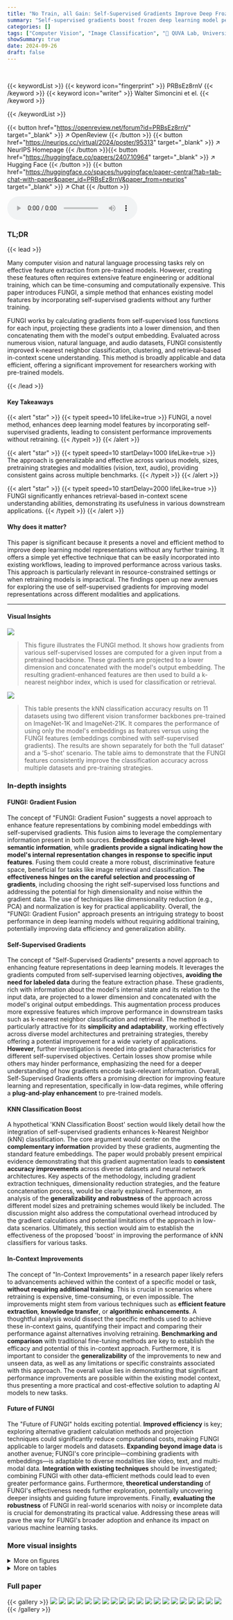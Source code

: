 ```yaml
---
title: "No Train, all Gain: Self-Supervised Gradients Improve Deep Frozen Representations"
summary: "Self-supervised gradients boost frozen deep learning model performance!"
categories: []
tags: ["Computer Vision", "Image Classification", "🏢 QUVA Lab, University of Amsterdam",]
showSummary: true
date: 2024-09-26
draft: false
---
```


<br>

{{< keywordList >}}
{{< keyword icon="fingerprint" >}} PRBsEz8rnV {{< /keyword >}}
{{< keyword icon="writer" >}} Walter Simoncini et el. {{< /keyword >}}
 
{{< /keywordList >}}

{{< button href="https://openreview.net/forum?id=PRBsEz8rnV" target="_blank" >}}
↗ OpenReview
{{< /button >}}
{{< button href="https://neurips.cc/virtual/2024/poster/95313" target="_blank" >}}
↗ NeurIPS Homepage
{{< /button >}}{{< button href="https://huggingface.co/papers/2407.10964" target="_blank" >}}
↗ Hugging Face
{{< /button >}}
{{< button href="https://huggingface.co/spaces/huggingface/paper-central?tab=tab-chat-with-paper&paper_id=PRBsEz8rnV&paper_from=neurips" target="_blank" >}}
↗ Chat
{{< /button >}}



<audio controls>
    <source src="https://ai-paper-reviewer.com/PRBsEz8rnV/podcast.wav" type="audio/wav">
    Your browser does not support the audio element.
</audio>


### TL;DR


{{< lead >}}

Many computer vision and natural language processing tasks rely on effective feature extraction from pre-trained models.  However, creating these features often requires extensive feature engineering or additional training, which can be time-consuming and computationally expensive. This paper introduces FUNGI, a simple method that enhances existing model features by incorporating self-supervised gradients without any further training.



FUNGI works by calculating gradients from self-supervised loss functions for each input, projecting these gradients into a lower dimension, and then concatenating them with the model's output embedding.  Evaluated across numerous vision, natural language, and audio datasets, FUNGI consistently improved k-nearest neighbor classification, clustering, and retrieval-based in-context scene understanding.  This method is broadly applicable and data efficient, offering a significant improvement for researchers working with pre-trained models.

{{< /lead >}}


#### Key Takeaways

{{< alert "star" >}}
{{< typeit speed=10 lifeLike=true >}} FUNGI, a novel method, enhances deep learning model features by incorporating self-supervised gradients, leading to consistent performance improvements without retraining. {{< /typeit >}}
{{< /alert >}}

{{< alert "star" >}}
{{< typeit speed=10 startDelay=1000 lifeLike=true >}} The approach is generalizable and effective across various models, sizes, pretraining strategies and modalities (vision, text, audio), providing consistent gains across multiple benchmarks. {{< /typeit >}}
{{< /alert >}}

{{< alert "star" >}}
{{< typeit speed=10 startDelay=2000 lifeLike=true >}} FUNGI significantly enhances retrieval-based in-context scene understanding abilities, demonstrating its usefulness in various downstream applications. {{< /typeit >}}
{{< /alert >}}

#### Why does it matter?
This paper is significant because it presents a novel and efficient method to improve deep learning model representations without any further training.  It offers a simple yet effective technique that can be easily incorporated into existing workflows, leading to improved performance across various tasks. This approach is particularly relevant in resource-constrained settings or when retraining models is impractical. The findings open up new avenues for exploring the use of self-supervised gradients for improving model representations across different modalities and applications.

------
#### Visual Insights



![](https://ai-paper-reviewer.com/PRBsEz8rnV/figures_1_1.jpg)

> This figure illustrates the FUNGI method. It shows how gradients from various self-supervised losses are computed for a given input from a pretrained backbone. These gradients are projected to a lower dimension and concatenated with the model's output embedding. The resulting gradient-enhanced features are then used to build a k-nearest neighbor index, which is used for classification or retrieval.





![](https://ai-paper-reviewer.com/PRBsEz8rnV/tables_5_1.jpg)

> This table presents the kNN classification accuracy results on 11 datasets using two different vision transformer backbones pre-trained on ImageNet-1K and ImageNet-21K.  It compares the performance of using only the model's embeddings as features versus using the FUNGI features (embeddings combined with self-supervised gradients). The results are shown separately for both the 'full dataset' and a '5-shot' scenario.  The table aims to demonstrate that the FUNGI features consistently improve the classification accuracy across multiple datasets and pre-training strategies.





### In-depth insights


#### FUNGI: Gradient Fusion
The concept of "FUNGI: Gradient Fusion" suggests a novel approach to enhance feature representations by combining model embeddings with self-supervised gradients.  This fusion aims to leverage the complementary information present in both sources.  **Embeddings capture high-level semantic information**, while **gradients provide a signal indicating how the model's internal representation changes in response to specific input features**. Fusing them could create a more robust, discriminative feature space, beneficial for tasks like image retrieval and classification.  **The effectiveness hinges on the careful selection and processing of gradients**, including choosing the right self-supervised loss functions and addressing the potential for high dimensionality and noise within the gradient data.  The use of techniques like dimensionality reduction (e.g., PCA) and normalization is key for practical applicability.  Overall, the "FUNGI: Gradient Fusion" approach presents an intriguing strategy to boost performance in deep learning models without requiring additional training, potentially improving data efficiency and generalization ability.

#### Self-Supervised Gradients
The concept of "Self-Supervised Gradients" presents a novel approach to enhancing feature representations in deep learning models.  It leverages the gradients computed from self-supervised learning objectives, **avoiding the need for labeled data** during the feature extraction phase.  These gradients, rich with information about the model's internal state and its relation to the input data, are projected to a lower dimension and concatenated with the model's original output embeddings. This augmentation process produces more expressive features which improve performance in downstream tasks such as k-nearest neighbor classification and retrieval.  The method is particularly attractive for its **simplicity and adaptability**, working effectively across diverse model architectures and pretraining strategies, thereby offering a potential improvement for a wide variety of applications.  **However**, further investigation is needed into gradient characteristics for different self-supervised objectives. Certain losses show promise while others may hinder performance, emphasizing the need for a deeper understanding of how gradients encode task-relevant information. Overall, Self-Supervised Gradients offers a promising direction for improving feature learning and representation, specifically in low-data regimes, while offering a **plug-and-play enhancement** to pre-trained models.

#### KNN Classification Boost
A hypothetical 'KNN Classification Boost' section would likely detail how the integration of self-supervised gradients enhances k-Nearest Neighbor (kNN) classification.  The core argument would center on the **complementary information** provided by these gradients, augmenting the standard feature embeddings.  The paper would probably present empirical evidence demonstrating that this gradient augmentation leads to **consistent accuracy improvements** across diverse datasets and neural network architectures.  Key aspects of the methodology, including gradient extraction techniques, dimensionality reduction strategies, and the feature concatenation process, would be clearly explained.  Furthermore, an analysis of the **generalizability and robustness** of the approach across different model sizes and pretraining schemes would likely be included.  The discussion might also address the computational overhead introduced by the gradient calculations and potential limitations of the approach in low-data scenarios.  Ultimately, this section would aim to establish the effectiveness of the proposed 'boost' in improving the performance of kNN classifiers for various tasks.

#### In-Context Improvements
The concept of "In-Context Improvements" in a research paper likely refers to advancements achieved within the context of a specific model or task, **without requiring additional training**.  This is crucial in scenarios where retraining is expensive, time-consuming, or even impossible.  The improvements might stem from various techniques such as **efficient feature extraction**, **knowledge transfer**, or **algorithmic enhancements**. A thoughtful analysis would dissect the specific methods used to achieve these in-context gains, quantifying their impact and comparing their performance against alternatives involving retraining.  **Benchmarking and comparison** with traditional fine-tuning methods are key to establish the efficacy and potential of this in-context approach.  Furthermore, it is important to consider the **generalizability** of the improvements to new and unseen data, as well as any limitations or specific constraints associated with this approach. The overall value lies in demonstrating that significant performance improvements are possible within the existing model context, thus presenting a more practical and cost-effective solution to adapting AI models to new tasks.

#### Future of FUNGI
The "Future of FUNGI" holds exciting potential.  **Improved efficiency** is key; exploring alternative gradient calculation methods and projection techniques could significantly reduce computational costs, making FUNGI applicable to larger models and datasets.  **Expanding beyond image data** is another avenue; FUNGI's core principle—combining gradients with embeddings—is adaptable to diverse modalities like video, text, and multi-modal data.  **Integration with existing techniques** should be investigated; combining FUNGI with other data-efficient methods could lead to even greater performance gains.  Furthermore, **theoretical understanding** of FUNGI's effectiveness needs further exploration, potentially uncovering deeper insights and guiding future improvements.  Finally, **evaluating the robustness** of FUNGI in real-world scenarios with noisy or incomplete data is crucial for demonstrating its practical value.  Addressing these areas will pave the way for FUNGI's broader adoption and enhance its impact on various machine learning tasks.


### More visual insights

<details>
<summary>More on figures
</summary>


![](https://ai-paper-reviewer.com/PRBsEz8rnV/figures_2_1.jpg)

> This figure demonstrates that combining embeddings with gradients from different self-supervised learning objectives leads to significantly improved performance in k-nearest neighbor (kNN) classification.  The top part shows a pairwise Centered Kernel Alignment (CKA) similarity matrix, which measures the similarity between different feature sets (embeddings and gradients from SimCLR, DINO, and KL-divergence losses).  The heatmap indicates that the features are quite different and therefore complementary. The bottom part displays the kNN accuracy achieved by using different combinations of these features. It illustrates that combining embeddings with gradients consistently results in higher accuracy than using embeddings alone.


![](https://ai-paper-reviewer.com/PRBsEz8rnV/figures_2_2.jpg)

> This figure compares the per-class kNN accuracy improvement of using gradients from different self-supervised learning objectives (KL, DINO, SimCLR) against using only the model embeddings.  The x-axis represents the class index, and the y-axis represents the change in accuracy. Positive values indicate an improvement in accuracy when using gradients compared to embeddings, and negative values indicate a decrease in accuracy. The plot visually demonstrates that different self-supervised objectives result in gradients that contain different information and affect the accuracy of different classes differently.  This highlights the potential benefit of combining gradients from various objectives, as they seem to provide complementary information.


![](https://ai-paper-reviewer.com/PRBsEz8rnV/figures_3_1.jpg)

> This figure illustrates the process of extracting gradients from a pretrained model using the SimCLR loss.  First, an input image is patchified (divided into smaller patches). These patches are fed through the pretrained backbone (f) to generate latent representations.  A projection head (h) further processes these representations. The SimCLR loss is then computed by maximizing similarity between patches from the same image and minimizing similarity between patches from different images (a 'fixed negative batch' is used for comparison).  Backpropagation calculates the gradients with respect to the weights and biases of a specific layer within the backbone. Finally, these gradients are projected down to the same dimensionality as the model's output embeddings.


![](https://ai-paper-reviewer.com/PRBsEz8rnV/figures_5_1.jpg)

> This figure demonstrates the consistent performance improvement of FUNGI across various Vision Transformer (ViT) backbones.  The results are shown for both full datasets and few-shot learning scenarios (averaged over 11 datasets). The best-performing combination of FUNGI features is used for each backbone.  The 'AR' designation indicates backbones that were trained with the AugReg strategy.


![](https://ai-paper-reviewer.com/PRBsEz8rnV/figures_5_2.jpg)

> This figure shows the k-Nearest Neighbor accuracy on the ImageNet-100 dataset using a DeIT-B/16 backbone for different numbers of training shots (few-shot learning).  It compares the accuracy achieved using only the model embeddings against the accuracy achieved when augmenting those embeddings with features derived from KL and SimCLR gradients (FUNGI). The plot demonstrates that the FUNGI features improve accuracy, particularly in low-data scenarios (few-shot learning).


![](https://ai-paper-reviewer.com/PRBsEz8rnV/figures_6_1.jpg)

> This figure shows a comparison of semantic segmentation results obtained using DINO features and FUNGI features.  The leftmost column displays results from DINO, the middle column shows the improvement gained by using FUNGI features, and the rightmost column shows the ground truth segmentation.  Both methods utilize a large memory bank (1024 x 104 patches) for nearest neighbor retrieval to generate these results. The images visually demonstrate that FUNGI produces better, more complete, and sharper segmentation masks than DINO.


![](https://ai-paper-reviewer.com/PRBsEz8rnV/figures_8_1.jpg)

> This figure displays the accuracy results of using gradients from different layers of a DeIT ViT-B/16 model for k-nearest neighbor classification on the ImageNet-100 dataset.  Three different self-supervised learning objectives (KL, DINO, and SimCLR) were used, and gradients from four layers within each transformer block (attn.qkv, attn.proj, mlp.fc1, and mlp.fc2) were evaluated.  The results demonstrate that gradients from deeper layers generally produce more accurate features, indicating that these layers contain more predictive information. The cyan-colored lines highlight the accuracy obtained when using gradients from the last layers (default setup), showing they're competitive with the other layer choices.


![](https://ai-paper-reviewer.com/PRBsEz8rnV/figures_19_1.jpg)

> This figure compares the performance of k-Nearest Neighbor (kNN) classification using two different feature sets: embeddings from various Vision Transformer (ViT) backbones and FUNGI features (which augment the embeddings with gradients from self-supervised losses).  The results are averaged across 11 datasets and are shown for both full datasets and low-data ('few-shot') scenarios.  The figure demonstrates the consistent performance improvement achieved by using FUNGI features across a range of ViT architectures, pretrained with different strategies, including those using the AugReg strategy. 


![](https://ai-paper-reviewer.com/PRBsEz8rnV/figures_21_1.jpg)

> This figure compares the performance of different self-supervised learning objectives in predicting the class of an image using its gradients as features.  The k-nearest neighbor classification accuracy on ImageNet-102 is shown for six different objectives: DeepCluster, DINO, KL, iBOT (No MIM), iBOT (MIM), and SimCLR.  The results indicate that not all self-supervised objectives produce equally effective gradients for this task, highlighting the impact of objective selection on gradient quality and downstream classification accuracy. MIM stands for Masked Image Modeling.


![](https://ai-paper-reviewer.com/PRBsEz8rnV/figures_21_2.jpg)

> This figure shows the scalability of FUNGI across different sizes of Vision Transformers (ViTs).  The x-axis represents the ViT size (ViT-S, ViT-B, ViT-L), and the y-axis shows the accuracy achieved using both embeddings alone and FUNGI-enhanced features. The results demonstrate consistent improvements in accuracy with FUNGI across all ViT sizes, suggesting the method's generalizability and effectiveness regardless of model capacity.


![](https://ai-paper-reviewer.com/PRBsEz8rnV/figures_23_1.jpg)

> This figure shows two plots. The left plot shows the relationship between the number of patches used in the SimCLR loss and the resulting accuracy on the Flowers102 dataset.  The accuracy increases as the number of patches increases, but the rate of increase slows down. The right plot shows the relationship between the number of patches and the speed at which images can be processed. The speed decreases as the number of patches increases.  Both plots demonstrate a trade-off between accuracy and processing speed when using the SimCLR loss.  This highlights the importance of considering computational efficiency alongside accuracy when tuning hyperparameters in self-supervised learning.


</details>




<details>
<summary>More on tables
</summary>


![](https://ai-paper-reviewer.com/PRBsEz8rnV/tables_6_1.jpg)
> This table shows the performance of image classification using k-nearest neighbor with embeddings and FUNGI features.  The results are averaged across 11 datasets and 7 different backbones.  It compares the performance with different combinations of gradients from three self-supervised learning objectives (KL, DINO, and SimCLR) for both standard and few-shot settings.  Additional backbones' results are presented in Table 8.

![](https://ai-paper-reviewer.com/PRBsEz8rnV/tables_6_2.jpg)
> This table compares the performance of different feature extraction methods (Embeddings, FUNGI, HummingBird) for the task of in-context semantic segmentation on the ADE20K dataset.  The results are presented for three different memory bank sizes (1024x102, 1024x103, 1024x104).  The improvement in mIoU (mean Intersection over Union) using FUNGI features over DINO embeddings is highlighted.  The results are also compared to the state-of-the-art HummingBird model.

![](https://ai-paper-reviewer.com/PRBsEz8rnV/tables_7_1.jpg)
> This table presents the results of data-efficient semantic segmentation on the Pascal VOC 2012 and ADE20K datasets.  It compares the mean Intersection over Union (mIoU) scores achieved using different methods: end-to-end fine-tuning (E2E FT), using only embeddings (Emb.), and using the proposed FUNGI features.  The table shows results for various dataset sizes and DINO backbones (ViT-S/16 and ViT-B/16).  The results highlight that FUNGI consistently outperforms using embeddings alone and is competitive with or even surpasses end-to-end fine-tuning, particularly for Pascal VOC.

![](https://ai-paper-reviewer.com/PRBsEz8rnV/tables_7_2.jpg)
> This table presents the accuracy achieved by kNN classification using both standard embeddings and FUNGI features.  The results are broken down by dataset and are shown for two different pre-trained models (IN1K and IN21K), demonstrating the consistent improvement of FUNGI across various datasets.

![](https://ai-paper-reviewer.com/PRBsEz8rnV/tables_8_1.jpg)
> This table presents an ablation study on the impact of different projection head configurations (with or without L2 normalization) on the accuracy of gradients obtained using three self-supervised losses (KL, DINO, and SimCLR) for ImageNet-100. The results show that the best configuration consistently yields the highest accuracy.

![](https://ai-paper-reviewer.com/PRBsEz8rnV/tables_16_1.jpg)
> This table presents the results of in-context semantic segmentation on the ADE20K dataset.  It compares the mean Intersection over Union (mIoU) scores achieved by using DINO embeddings, FUNGI features (which combine DINO embeddings with gradients from self-supervised losses), and the HummingBird model (a state-of-the-art method for this task). The comparison is done across three different memory bank sizes (1024 x 10<sup>2</sup>, 1024 x 10<sup>3</sup>, 1024 x 10<sup>4</sup>).  The results show that FUNGI consistently improves upon the baseline DINO method, and even achieves comparable performance to the HummingBird model.

![](https://ai-paper-reviewer.com/PRBsEz8rnV/tables_16_2.jpg)
> This table shows the average accuracy of embeddings and FUNGI features in k-nearest neighbor classification across 11 datasets for several different backbones.  The backbones included are CLIP, AugReg, DeIT III, and MAE.  It also indicates the performance when using only KL, KL+DINO, and KL+DINO+SimCLR gradients. The results are shown for both full dataset and few-shot settings.

![](https://ai-paper-reviewer.com/PRBsEz8rnV/tables_17_1.jpg)
> This table presents the accuracy of k-nearest neighbor classification using both the original model embeddings and the enhanced FUNGI features. Results are shown for various Vision Transformer (ViT) backbones, across different sizes and training strategies.  Both full-dataset and few-shot settings are included, averaged across 11 diverse datasets.  The 'AR' designation indicates backbones trained using the AugReg strategy.

![](https://ai-paper-reviewer.com/PRBsEz8rnV/tables_17_2.jpg)
> This table presents the accuracy of k-Nearest Neighbor (kNN) classification on eleven datasets using two different feature sets:  embeddings from pre-trained models and FUNGI features (which are embeddings augmented with gradients).  Two different pre-trained models are used, one trained on ImageNet-1K and the other on ImageNet-21K. The table shows that using FUNGI features consistently improves classification accuracy over embeddings alone, demonstrating the effectiveness of the FUNGI method.

![](https://ai-paper-reviewer.com/PRBsEz8rnV/tables_18_1.jpg)
> This table compares the performance of embeddings and FUNGI features in k-Nearest Neighbor (kNN) classification across 11 datasets.  Two different Vision Transformer (ViT) models, pretrained on ImageNet-1K (IN1K) and ImageNet-21K (IN21K), are used. The results show that FUNGI features generally improve the accuracy compared to using embeddings alone, indicating that incorporating gradients from self-supervised learning enhances the model's representations.

![](https://ai-paper-reviewer.com/PRBsEz8rnV/tables_18_2.jpg)
> This table presents the results of the k-nearest neighbor audio classification task using the SSAST backbone.  It compares the top-1 accuracy of using just the embeddings with the results of adding features derived from the KL and SimCLR gradients (FUNGI features).  The performance is shown for both the full dataset and a 5-shot scenario, indicating the method's efficacy in low-data settings.  The arrows in the table indicate whether the addition of gradients improved or decreased the accuracy.

![](https://ai-paper-reviewer.com/PRBsEz8rnV/tables_18_3.jpg)
> This table shows the accuracy of image classification using k-Nearest Neighbors (kNN) with different combinations of model embeddings and FUNGI features (features from unsupervised gradients).  It compares the performance using only embeddings against using embeddings combined with gradients from one, two, or three different self-supervised learning objectives (KL, DINO, SimCLR).  Results are averaged across 11 different datasets and are shown for 7 different vision transformer backbones.  The table also shows results for 'few-shot' scenarios, using a limited number of training examples.

![](https://ai-paper-reviewer.com/PRBsEz8rnV/tables_19_1.jpg)
> This table presents a comparison of the performance of embeddings and FUNGI features on 11 image datasets using two different pre-trained Vision Transformer models (ViT-B/16).  The models were pre-trained using ImageNet-1K (IN1K) and ImageNet-21K (IN21K). For each dataset, it shows the accuracy achieved by k-Nearest Neighbors (kNN) classification using both the original embeddings and the embeddings augmented with FUNGI features.  The table highlights the improvements in kNN accuracy achieved by using FUNGI features over the original embeddings.

![](https://ai-paper-reviewer.com/PRBsEz8rnV/tables_19_2.jpg)
> This table presents the accuracy of kNN classification using embeddings and FUNGI features on eleven datasets.  Two different backbones, pretrained on ImageNet-1k and ImageNet-21k, are used. The table shows that FUNGI features consistently improve the accuracy compared to embeddings across a variety of datasets, indicating the method's generalizability and effectiveness.

![](https://ai-paper-reviewer.com/PRBsEz8rnV/tables_20_1.jpg)
> This table shows the performance of k-nearest neighbor image classification using embeddings and FUNGI features across 11 datasets.  Results are provided for 7 different backbones (pre-trained models) and for both full datasets and few-shot scenarios (where only a small amount of labeled data is used).  The table demonstrates that incorporating more gradients from different self-supervised learning objectives leads to improved accuracy, showcasing the effectiveness of the FUNGI method.

![](https://ai-paper-reviewer.com/PRBsEz8rnV/tables_20_2.jpg)
> This table presents the average accuracy results across 11 datasets for different backbones (CLIP, EVA-CLIP, AugReg, DeIT III, and MAE) using k-nearest neighbor classification.  It shows the performance of both embeddings alone and embeddings enhanced with FUNGI features derived from three self-supervised learning objectives (KL, DINO, SimCLR). The results are presented for both full datasets and few-shot scenarios.

![](https://ai-paper-reviewer.com/PRBsEz8rnV/tables_20_3.jpg)
> This table shows the results of in-context learning experiments using a GPT 40 mini model.  It compares the classification accuracy when using either embeddings or FUNGI features (combining embeddings with gradients from KL and SimCLR losses).  Two datasets, Banking-77 and SST, were used for evaluation.

![](https://ai-paper-reviewer.com/PRBsEz8rnV/tables_21_1.jpg)
> This table presents ablation studies on the DINO gradients, comparing different head configurations (shared vs. independent) and data augmentation strategies (standard DINO vs. random crops) for ImageNet-100 classification.  The results show that using independent heads and random crops significantly improves the accuracy of the DINO gradients.

![](https://ai-paper-reviewer.com/PRBsEz8rnV/tables_21_2.jpg)
> This table shows the results of an ablation study on the initialization method for random projections used in the FUNGI method.  It compares three different initializations (Binary, Gaussian, and Sparse) on the Flowers102 dataset using a DeIT ViT-B/16 backbone.  The table shows that the choice of initialization has a minimal impact on the final accuracy, with Gaussian showing slightly better results than binary and sparse.

![](https://ai-paper-reviewer.com/PRBsEz8rnV/tables_22_1.jpg)
> This table displays the dimensionality reduction (PCA) impact on the performance of the k-NN image classification experiments.  It shows the PCA dimensions used for different model architectures (ViT-S/16, ViT-B/16, ViT-L/16, BERT, T5, SSAST) and the resulting accuracy with and without PCA, averaged across 11 datasets. The results demonstrate that using PCA doesn't negatively affect the accuracy and even shows a minor improvement in some cases.

![](https://ai-paper-reviewer.com/PRBsEz8rnV/tables_22_2.jpg)
> This table compares the performance of different dimensionality reduction techniques on the Flowers102 dataset using a DeIT ViT-16/B backbone.  The methods compared include no dimensionality reduction (No Reduction), Principal Component Analysis (PCA), and three types of random projections (Binary, Gaussian, and Sparse).  The table shows the mean per-class accuracy and standard deviation for each method, with the embeddings and various combinations of gradients (K, D, and S). PCA achieves the highest accuracy. 

![](https://ai-paper-reviewer.com/PRBsEz8rnV/tables_22_3.jpg)
> This table compares the performance of different methods for in-context semantic segmentation on the ADE20K dataset.  It shows the mean Intersection over Union (mIoU) scores for embeddings, FUNGI features, and the HummingBird model, across various memory bank sizes.  The results demonstrate that FUNGI significantly improves upon the DINO baseline.

![](https://ai-paper-reviewer.com/PRBsEz8rnV/tables_24_1.jpg)
> This table compares the performance of different methods on the ADE20K dataset for in-context semantic segmentation using retrieval-based approach.  The methods compared are: DINO embeddings, FUNGI features using DINO embeddings, and the HummingBird model.  The results demonstrate that FUNGI significantly enhances DINO's performance across all memory bank sizes.  Results are broken down by backbone (ViT-S/16 and ViT-B/16) and memory bank size (1024 x 10<sup>2</sup>, 1024 x 10<sup>3</sup>, 1024 x 10<sup>4</sup>).

![](https://ai-paper-reviewer.com/PRBsEz8rnV/tables_24_2.jpg)
> This table lists the hyperparameters used for the text modality experiments.  Specifically, it shows the parameters used to extract gradients from text encoders for two different self-supervised learning objectives: KL Divergence and SimCLR.  The parameters include the number of positive and negative views, projection dimensions, batch size, temperature, and the probability of word deletion for the SimCLR objective.

![](https://ai-paper-reviewer.com/PRBsEz8rnV/tables_25_1.jpg)
> This table compares the performance of embeddings and FUNGI features in k-Nearest Neighbor classification across 11 datasets.  It shows the accuracy for two different ViT-B/16 models pretrained on either ImageNet-1K or ImageNet-21K, demonstrating that FUNGI features consistently improve accuracy across various datasets.

![](https://ai-paper-reviewer.com/PRBsEz8rnV/tables_25_2.jpg)
> This table presents the accuracy of image classification using k-Nearest Neighbors (kNN) with different combinations of features (embeddings and gradients from KL, DINO and SimCLR losses).  It compares the performance using only embeddings against results when one or more gradient types are added. The results are averaged across 11 datasets for 7 different backbones and are shown for both standard (full dataset) and few-shot (limited data) scenarios.  Additional backbones are included in Table 8.

![](https://ai-paper-reviewer.com/PRBsEz8rnV/tables_26_1.jpg)
> This table shows the speed of generating embeddings and gradients using an NVIDIA A100 GPU for a DeIT ViT-B/16 backbone.  It also shows the impact on accuracy when using gradients from different self-supervised learning objectives in a k-nearest neighbor classification task across 11 image datasets. The table demonstrates that using gradients, although improving accuracy, significantly reduces the speed at which features can be generated.

</details>




### Full paper

{{< gallery >}}
<img src="https://ai-paper-reviewer.com/PRBsEz8rnV/1.png" class="grid-w50 md:grid-w33 xl:grid-w25" />
<img src="https://ai-paper-reviewer.com/PRBsEz8rnV/2.png" class="grid-w50 md:grid-w33 xl:grid-w25" />
<img src="https://ai-paper-reviewer.com/PRBsEz8rnV/3.png" class="grid-w50 md:grid-w33 xl:grid-w25" />
<img src="https://ai-paper-reviewer.com/PRBsEz8rnV/4.png" class="grid-w50 md:grid-w33 xl:grid-w25" />
<img src="https://ai-paper-reviewer.com/PRBsEz8rnV/5.png" class="grid-w50 md:grid-w33 xl:grid-w25" />
<img src="https://ai-paper-reviewer.com/PRBsEz8rnV/6.png" class="grid-w50 md:grid-w33 xl:grid-w25" />
<img src="https://ai-paper-reviewer.com/PRBsEz8rnV/7.png" class="grid-w50 md:grid-w33 xl:grid-w25" />
<img src="https://ai-paper-reviewer.com/PRBsEz8rnV/8.png" class="grid-w50 md:grid-w33 xl:grid-w25" />
<img src="https://ai-paper-reviewer.com/PRBsEz8rnV/9.png" class="grid-w50 md:grid-w33 xl:grid-w25" />
<img src="https://ai-paper-reviewer.com/PRBsEz8rnV/10.png" class="grid-w50 md:grid-w33 xl:grid-w25" />
<img src="https://ai-paper-reviewer.com/PRBsEz8rnV/11.png" class="grid-w50 md:grid-w33 xl:grid-w25" />
<img src="https://ai-paper-reviewer.com/PRBsEz8rnV/12.png" class="grid-w50 md:grid-w33 xl:grid-w25" />
<img src="https://ai-paper-reviewer.com/PRBsEz8rnV/13.png" class="grid-w50 md:grid-w33 xl:grid-w25" />
<img src="https://ai-paper-reviewer.com/PRBsEz8rnV/14.png" class="grid-w50 md:grid-w33 xl:grid-w25" />
<img src="https://ai-paper-reviewer.com/PRBsEz8rnV/15.png" class="grid-w50 md:grid-w33 xl:grid-w25" />
<img src="https://ai-paper-reviewer.com/PRBsEz8rnV/16.png" class="grid-w50 md:grid-w33 xl:grid-w25" />
<img src="https://ai-paper-reviewer.com/PRBsEz8rnV/17.png" class="grid-w50 md:grid-w33 xl:grid-w25" />
<img src="https://ai-paper-reviewer.com/PRBsEz8rnV/18.png" class="grid-w50 md:grid-w33 xl:grid-w25" />
<img src="https://ai-paper-reviewer.com/PRBsEz8rnV/19.png" class="grid-w50 md:grid-w33 xl:grid-w25" />
<img src="https://ai-paper-reviewer.com/PRBsEz8rnV/20.png" class="grid-w50 md:grid-w33 xl:grid-w25" />
{{< /gallery >}}